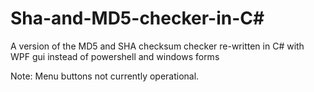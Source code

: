 # Sha-and-MD5-checker-in-C#
A version of the MD5 and SHA checksum checker re-written in C# with WPF gui instead of powershell and windows forms

Note: Menu buttons not currently operational.

